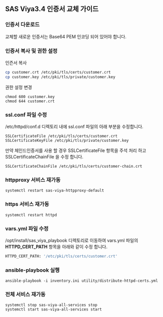 ## SAS Viya3.4 인증서 교체 가이드

### 인증서 다운로드

교체할 새로운 인증서는 Base64 PEM 인코딩 되어 있어야 합니다.

### 인증서 복사 및 권한 설정

인즌서 복사

~~~bash
cp customer.crt /etc/pki/tls/certs/customer.crt
cp customer.key /etc/pki/tls/private/customer.key
~~~

권한 설정 변경

~~~{bash}
chmod 600 customer.key 
chmod 644 customer.crt
~~~



### ssl.conf 파일 수정

/etc/httpd/conf.d 디렉토리 내에 ssl.conf 파일의 아래 부분을 수정합니다.

~~~{bash}
SSLCertificateFile /etc/pki/tls/certs/customer.crt
SSLCertificateKeyFile /etc/pki/tls/private/customer.key
~~~

만약 체인드인증서를 사용 할 경우 SSLCertificateFile 항목을 주석 처리 하고 SSLCertificateChainFile 을 수정 합니다.

~~~{bash}
SSLCertificateChainFile /etc/pki/tls/certs/customer-chain.crt
~~~



### httpproxy 서비스 재가동

~~~{bash}
systemctl restart sas-viya-httpproxy-default
~~~



### https 서비스 재가동

~~~{bash}
systemctl restart httpd
~~~



### vars.yml 파일 수정

/opt/install/sas_viya_playbook 디렉토리로 이동하여 vars.yml 파일의 **HTTPD_CERT_PATH** 항목을 아래와 같이 수정 합니다.

~~~bash
HTTPD_CERT_PATH: '/etc/pki/tls/certs/customer.crt'
~~~



### ansible-playbook 실행

~~~{bash}
ansible-playbook -i inventory.ini utility/distribute-httpd-certs.yml
~~~



### 전체 서비스 재가동

~~~{bash}
systemctl stop sas-viya-all-services stop
systemctl start sas-viya-all-services start
~~~



